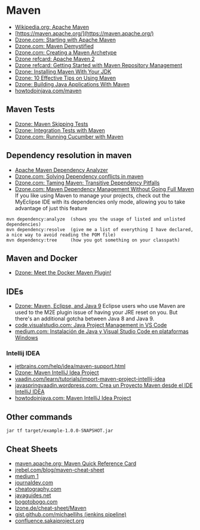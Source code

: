 # Maven
* [Wikipedia.org: Apache Maven](https://en.wikipedia.org/wiki/Apache_Maven)
* [https://maven.apache.org/](https://maven.apache.org/)
* [Dzone.com: Starting with Apache Maven](https://dzone.com/articles/starting-with-apache-maven)
* [Dzone.com: Maven Demystified](https://dzone.com/articles/maven-demystified)
* [Dzone.com: Creating a Maven Archetype](https://dzone.com/articles/create-maven-archetype-1)
* [Dzone refcard: Apache Maven 2](https://dzone.com/asset/download/212)
* [Dzone refcard: Getting Started with Maven Repository Management](https://dzone.com/asset/download/223)
* [Dzone: Installing Maven With Your JDK](https://dzone.com/articles/installing-maven)
* [Dzone: 10 Effective Tips on Using Maven](https://dzone.com/articles/10-effective-tips-on-using-maven)
* [Dzone: Building Java Applications With Maven](https://dzone.com/articles/building-java-applications-with-maven)
* [howtodoinjava.com/maven](https://howtodoinjava.com/maven/)

## Maven Tests
* [Dzone: Maven Skipping Tests](https://dzone.com/articles/maven-skipping-tests)
* [Dzone: Integration Tests with Maven](https://dzone.com/articles/integration-tests-with-maven)
* [Dzone.com: Running Cucumber with Maven](https://dzone.com/articles/running-cucumber-with-maven)

## Dependency resolution in maven
* [Apache Maven Dependency Analyzer](https://maven.apache.org/shared/maven-dependency-analyzer/index.html)
* [Dzone.com: Solving Dependency conflicts in maven](https://dzone.com/articles/solving-dependency-conflicts-in-maven)
* [Dzone.com: Taming Maven: Transitive Dependency Pitfalls](https://dzone.com/articles/taming-maven-transitive-dependency-pitfalls)
* [Dzone.com: Maven Dependency Management Without Going Full Maven](https://dzone.com/articles/maven-dependency-management-without-going-full-mav) If you like using Maven to manage your projects, check out the MyEclipse IDE with its dependencies only mode, allowing you to take advantage of just this feature

```
mvn dependency:analyze  (shows you the usage of listed and unlisted dependencies)
mvn dependency:resolve  (give me a list of everything I have declared, a nice way to avoid reading the POM file)
mvn dependency:tree     (how you got something on your classpath)
```

## Maven and Docker
* [Dzone: Meet the Docker Maven Plugin!](https://dzone.com/articles/meet-the-docker-maven-plugin) 

## IDEs
* [Dzone: Maven, Eclipse, and Java 9](https://dzone.com/articles/maven-eclipse-and-java-9) Eclipse users who use Maven are used to the M2E plugin issue of having your JRE reset on you. But there's an additional gotcha between Java 8 and Java 9. 
* [code.visualstudio.com: Java Project Management in VS Code](https://code.visualstudio.com/docs/java/java-project)
* [medium.com: Instalación de Java y Visual Studio Code en plataformas Windows](https://medium.com/habasconchocos/instalaci%C3%B3n-de-java-y-visual-studio-code-en-plataformas-windows-1fa47a69497f)

### Intellij IDEA
* [jetbrains.com/help/idea/maven-support.html](https://www.jetbrains.com/help/idea/maven-support.html)
* [Dzone: Maven IntelliJ Idea Project](https://dzone.com/articles/importing-a-maven-project-in-intellij-idea)
* [vaadin.com/learn/tutorials/import-maven-project-intellij-idea](https://vaadin.com/learn/tutorials/import-maven-project-intellij-idea)
* [javaspringvaadin.wordpress.com: Crea un Proyecto Maven desde el IDE IntelliJ IDEA](https://javaspringvaadin.wordpress.com/2018/05/22/mavenintellijidea/)
* [howtodoinjava.com: Maven IntelliJ Idea Project](https://howtodoinjava.com/maven/how-to-convert-maven-java-project-to-intellij-idea-project/)

## Other commands
```
jar tf target/example-1.0.0-SNAPSHOT.jar
```

## Cheat Sheets
* [maven.apache.org: Maven Quick Reference Card](http://maven.apache.org/guides/MavenQuickReferenceCard.pdf)
* [jrebel.com/blog/maven-cheat-sheet](https://www.jrebel.com/blog/maven-cheat-sheet)
* [medium 1](https://medium.com/@TimvanBaarsen/maven-cheat-sheet-45942d8c0b86)
* [journaldev.com](https://www.journaldev.com/33645/maven-commands-options-cheat-sheet)
* [cheatography.com](https://www.cheatography.com/mikesac/cheat-sheets/maven/)
* [javaguides.net](https://www.javaguides.net/2018/06/maven-cheat-sheet.html)
* [bogotobogo.com](https://www.bogotobogo.com/Java/tutorials/Spring-Boot/Maven-mvn-command-cheat-sheet.php)
* [lzone.de/cheat-sheet/Maven](https://lzone.de/cheat-sheet/Maven)
* [gist.github.com/michaellihs (jenkins pipeline)](https://gist.github.com/michaellihs/b08c89581ec597fa198cf74e2239f4a6)
* [confluence.sakaiproject.org](https://confluence.sakaiproject.org/display/REL/Maven+release+plugin+cheat+sheet)
